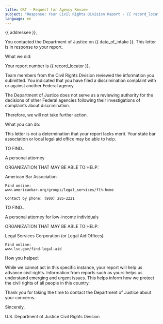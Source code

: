 ```yaml
---
title: CRT - Request for Agency Review
subject: "Response: Your Civil Rights Division Report - {{ record_locator }} from the {{ section_name }} Section"
language: en
---
```

{{ addressee }},

You contacted the Department of Justice on {{ date_of_intake }}. This letter is in response to your report.

What we did:

Your report number is {{ record_locator }}.

Team members from the Civil Rights Division reviewed the information you submitted.  You indicated that you have filed a discrimination complaint with or against another Federal agency.

The Department of Justice does not serve as a reviewing authority for the decisions of other Federal agencies following their investigations of complaints about discrimination.

Therefore, we will not take further action.

What you can do:

This letter is not a determination that your report lacks merit. Your state bar association or local legal aid office may be able to help.

TO FIND...

A personal attorney

ORGANIZATION THAT MAY BE ABLE TO HELP:

American Bar Association

    Find online:
    www.americanbar.org/groups/legal_services/flh-home

    Contact by phone: (800) 285-2221

TO FIND...

A personal attorney for low-income individuals

ORGANIZATION THAT MAY BE ABLE TO HELP:

Legal Services Corporation (or Legal Aid Offices)

    Find online:
    www.lsc.gov/find-legal-aid


How you helped:

While we cannot act in this specific instance, your report will help us advance civil rights. Information from reports such as yours helps us understand emerging and urgent issues. This helps inform how we protect the civil rights of all people in this country.

Thank you for taking the time to contact the Department of Justice about your concerns.

Sincerely,

U.S. Department of Justice
Civil Rights Division
